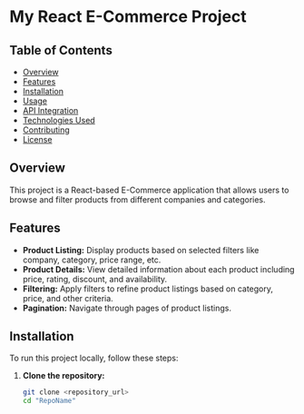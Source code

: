 # My React E-Commerce Project

## Table of Contents

- [Overview](#overview)
- [Features](#features)
- [Installation](#installation)
- [Usage](#usage)
- [API Integration](#api-integration)
- [Technologies Used](#technologies-used)
- [Contributing](#contributing)
- [License](#license)

## Overview

This project is a React-based E-Commerce application that allows users to browse and filter products from different companies and categories.

## Features

- **Product Listing:** Display products based on selected filters like company, category, price range, etc.
- **Product Details:** View detailed information about each product including price, rating, discount, and availability.
- **Filtering:** Apply filters to refine product listings based on category, price, and other criteria.
- **Pagination:** Navigate through pages of product listings.

## Installation

To run this project locally, follow these steps:

1. **Clone the repository:**
   ```bash
   git clone <repository_url>
   cd "RepoName"

